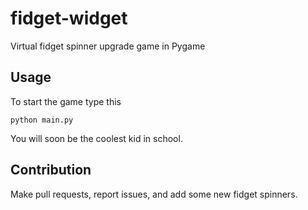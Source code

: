 # fidget-widget
Virtual fidget spinner upgrade game in Pygame

## Usage
To start the game type this

    python main.py

You will soon be the coolest kid in school.

## Contribution
Make pull requests, report issues, and add some new fidget spinners.
